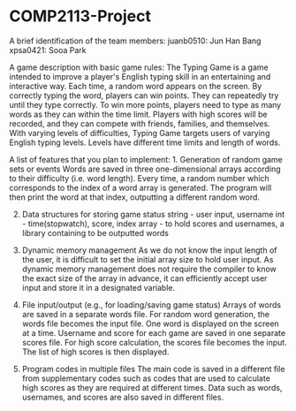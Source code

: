 # COMP2113-Project

A brief identification of the team members:
	juanb0510: Jun Han Bang
	xpsa0421: Sooa Park

A game description with basic game rules:
	The Typing Game is a game intended to improve a player's English typing skill in an entertaining and interactive way. Each time, a random word appears on the screen. By 	correctly typing the word, players can win points. They can repeatedly try until they type correctly. To win more points, players need to type as many words as they can 	within the time limit. Players with high scores will be recorded, and they can compete with friends, families, and themselves. With varying levels of difficulties, Typing 	  Game targets users of varying English typing levels. Levels have different time limits and length of words.
	
A list of features that you plan to implement:
	1. Generation of random game sets or events
	Words are saved in three one-dimensional arrays according to their difficulty (i.e. word length). Every time, a random number which corresponds to the index of a word 	array is generated. The program will then print the word at that index, outputting a different random word.

2. Data structures for storing game status
	string 	- user input, username
	int	- time(stopwatch), score, index
	array 	- to hold scores and usernames, a library containing to be outputted words

3. Dynamic memory management
	As we do not know the input length of the user, it is difficult to set the initial array size to hold user input. As dynamic memory management does not require the 		compiler to know the exact size of the array in advance, it can efficiently accept user input and store it in a designated variable.

4. File input/output (e.g., for loading/saving game status)
	Arrays of words are saved in a separate words file. For random word generation, the words file becomes the input file. One word is displayed on the screen at a time.
	Username and score for each game are saved in one separate scores file. For high score calculation, the scores file becomes the input. The list of high scores is then 		displayed.

5. Program codes in multiple files
	The main code is saved in a different file from supplementary codes such as codes that are used to calculate high scores as they are required at different times. Data such 	    as words, usernames, and scores are also saved in different files.

